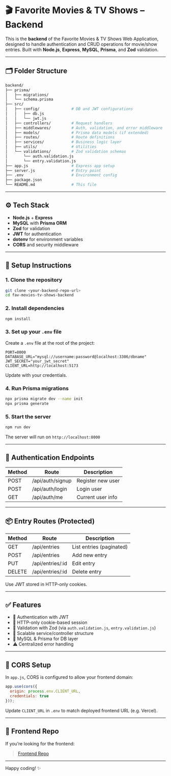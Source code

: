 # 🎬 Favorite Movies & TV Shows – Backend

This is the **backend** of the Favorite Movies & TV Shows Web Application, designed to handle authentication and CRUD operations for movie/show entries. Built with **Node.js**, **Express**, **MySQL**, **Prisma**, and **Zod** validation.

---

## 🗂️ Folder Structure

```bash
backend/
├── prisma/
│   ├── migrations/
│   └── schema.prisma
├── src/
│   ├── config/              # DB and JWT configurations
│   │   ├── db.js
│   │   └── jwt.js
│   ├── controllers/         # Request handlers
│   ├── middlewares/         # Auth, validation, and error middleware
│   ├── models/              # Prisma data models (if extended)
│   ├── routes/              # Route definitions
│   ├── services/            # Business logic layer
│   ├── utils/               # Utilities
│   └── validations/         # Zod validation schemas
│       └── auth.validation.js
│       └── entry.validation.js
├── app.js                   # Express app setup
├── server.js                # Entry point
├── .env                     # Environment config
├── package.json
└── README.md                # This file
```

---

## ⚙️ Tech Stack

* **Node.js** + **Express**
* **MySQL** with **Prisma ORM**
* **Zod** for validation
* **JWT** for authentication
* **dotenv** for environment variables
* **CORS** and security middleware

---

## 🚀 Setup Instructions

### 1. Clone the repository

```bash
git clone <your-backend-repo-url>
cd fav-movies-tv-shows-backend
```

### 2. Install dependencies

```bash
npm install
```

### 3. Set up your `.env` file

Create a `.env` file at the root of the project:

```env
PORT=8000
DATABASE_URL="mysql://username:password@localhost:3306/dbname"
JWT_SECRET="your_jwt_secret"
CLIENT_URL=http://localhost:5173
```

Update with your credentials.

### 4. Run Prisma migrations

```bash
npx prisma migrate dev --name init
npx prisma generate
```

### 5. Start the server

```bash
npm run dev
```

The server will run on `http://localhost:8000`

---

## 🔑 Authentication Endpoints

| Method | Route            | Description       |
| ------ | ---------------- | ----------------- |
| POST   | /api/auth/signup | Register new user |
| POST   | /api/auth/login  | Login user        |
| GET    | /api/auth/me     | Current user info |

---

## 📦 Entry Routes (Protected)

| Method | Route             | Description              |
| ------ | ----------------- | ------------------------ |
| GET    | /api/entries      | List entries (paginated) |
| POST   | /api/entries      | Add new entry            |
| PUT    | /api/entries/:id | Edit entry               |
| DELETE | /api/entries/:id | Delete entry             |

Use JWT stored in HTTP-only cookies.

---

## ✅ Features

* 👤 Authentication with JWT
* 🔐 HTTP-only cookie-based session
* 📄 Validation with Zod (via `auth.validation.js`, `entry.validation.js`)
* 📁 Scalable service/controller structure
* 🧱 MySQL & Prisma for DB layer
* ⚠️ Centralized error handling


---

## 🔐 CORS Setup

In `app.js`, CORS is configured to allow your frontend domain:

```js
app.use(cors({
  origin: process.env.CLIENT_URL,
  credentials: true
}));
```

Update `CLIENT_URL` in `.env` to match deployed frontend URL (e.g. Vercel).

---

## 📅 Frontend Repo

If you’re looking for the frontend:

> [Frontend Repo](https://github.com/darshan1928/Favorite-Movies-TV-Shows-Web-Application.git) 

---


Happy coding! ✨
